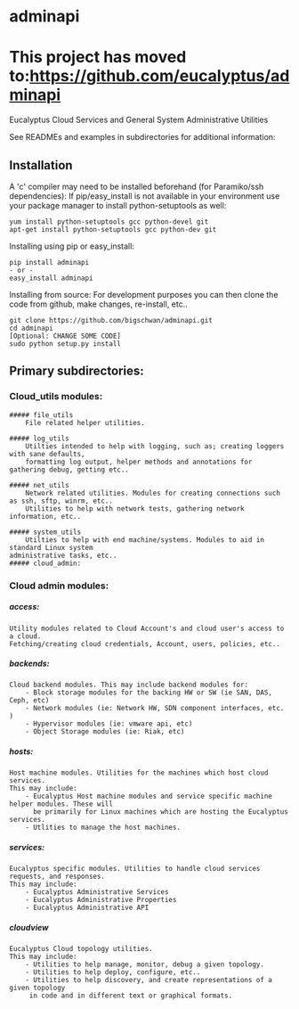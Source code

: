 # adminapi
This project has moved to:https://github.com/eucalyptus/adminapi
===

Eucalyptus Cloud Services and General System Administrative Utilities

See READMEs and examples in subdirectories for additional information:


Installation
------
A 'c' compiler may need to be installed beforehand (for Paramiko/ssh dependencies):
If pip/easy_install is not available in your environment use your package manager to
install python-setuptools as well:

    yum install python-setuptools gcc python-devel git
    apt-get install python-setuptools gcc python-dev git

Installing using pip or easy_install:

    pip install adminapi
    - or -
    easy_install adminapi


Installing from source:
For development purposes you can then clone the code from github, make changes, re-install, etc..

    git clone https://github.com/bigschwan/adminapi.git
    cd adminapi
    [Optional: CHANGE SOME CODE]
    sudo python setup.py install




Primary subdirectories:
------

### Cloud_utils modules:

    ##### file_utils
        File related helper utilities.

    ##### log_utils
        Utilties intended to help with logging, such as; creating loggers with sane defaults,
        formatting log output, helper methods and annotations for gathering debug, getting etc..

    ##### net_utils
        Network related utilities. Modules for creating connections such as ssh, sftp, winrm, etc..
        Utilities to help with network tests, gathering network information, etc..

    ##### system_utils
        Utilties to help with end machine/systems. Modules to aid in standard Linux system
    administrative tasks, etc..
    ##### cloud_admin:

### Cloud admin modules:

##### access:
    Utility modules related to Cloud Account's and cloud user's access to a cloud.
    Fetching/creating cloud credentials, Account, users, policies, etc..

##### backends:
    Cloud backend modules. This may include backend modules for:
        - Block storage modules for the backing HW or SW (ie SAN, DAS, Ceph, etc)
        - Network modules (ie: Network HW, SDN component interfaces, etc. )
        - Hypervisor modules (ie: vmware api, etc)
        - Object Storage modules (ie: Riak, etc)

##### hosts:
    Host machine modules. Utilities for the machines which host cloud services.
    This may include:
        - Eucalyptus Host machine modules and service specific machine helper modules. These will
          be primarily for Linux machines which are hosting the Eucalyptus services.
        - Utlities to manage the host machines.

##### services:
    Eucalyptus specific modules. Utilities to handle cloud services requests, and responses.
    This may include:
        - Eucalyptus Administrative Services
        - Eucalyptus Administrative Properties
        - Eucalyptus Administrative API

##### cloudview
    Eucalyptus Cloud topology utilities.
    This may include:
        - Utilities to help manage, monitor, debug a given topology.
        - Utilities to help deploy, configure, etc..
        - Utilities to help discovery, and create representations of a given topology
         in code and in different text or graphical formats.











